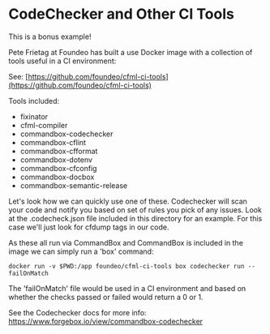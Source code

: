 # CodeChecker and Other CI Tools

This is a bonus example!

Pete Frietag at Foundeo has built a use Docker image with a collection of tools
useful in a CI environment:

See: [https://github.com/foundeo/cfml-ci-tools](https://github.com/foundeo/cfml-ci-tools)

Tools included:

- fixinator
- cfml-compiler
- commandbox-codechecker
- commandbox-cflint
- commandbox-cfformat
- commandbox-dotenv
- commandbox-cfconfig
- commandbox-docbox
- commandbox-semantic-release

Let's look how we can quickly use one of these.  Codechecker will scan your code and notify you
based on set of rules you pick of any issues.  Look at the .codecheck.json file included in this
directory for an example.  For this case we'll just look for cfdump tags in our code.

As these all run via CommandBox and CommandBox is included in the image we can simply run a 'box' command:

```
docker run -v $PWD:/app foundeo/cfml-ci-tools box codechecker run --failOnMatch
```

The 'failOnMatch' file would be used in a CI environment and based on whether the checks passed or failed would return a 0 or 1.

See the Codechecker docs for more info: https://www.forgebox.io/view/commandbox-codechecker




